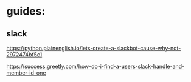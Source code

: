 # guides:

## slack

https://python.plainenglish.io/lets-create-a-slackbot-cause-why-not-2972474bf5c1

https://success.greetly.com/how-do-i-find-a-users-slack-handle-and-member-id-one
